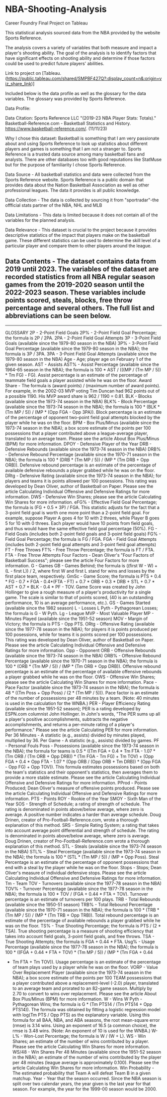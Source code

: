 # NBA-Shooting-Analysis
Career Foundry Final Project on Tableau

This statistical analysis sourced data from the NBA provided by the website Sports Reference. 

The analysis covers a variety of variables that both measure and impact a player's shooting ability. The goal of the analysis is to identify factors that have significant effects on shooting ability and determine if those factors could be used to predict future players' abilities.

Link to project on [Tableau.(https://public.tableau.com/shared/SMPBF427Q?:display_count=n&:origin=viz_share_link)]

Included below is the data profile as well as the glossary for the data variables. The glossary was provided by Sports Reference.

Data Profile:

Data Citation: Sports Reference LLC "(2019-23 NBA Player Stats: Totals)."
Basketball-Reference.com - Basketball Statistics and History.
https://www.basketball-reference.com/. (11/11/23)

Why I chose this dataset: Basketball is something that I am very passionate
about and using Sports Reference to look up statistics about different players
and games is something that I am not a stranger to. Sports Reference is a
trusted data source among many basketball fans and analysts. There are
other databases too with good reputations like StatMuse but for the purpose
of familiarity I chose Sports Reference.

Data Source - All basketball statistics and data were collected from the Sports
Reference website. Sports Reference is a public domain that provides data
about the Nation Basketball Association as well as other professional leagues.
The data it provides is all public knowledge.

Data Collection - The data is collected by sourcing it from "sportradar"-the
offficial stats partner of the NBA, NHL and MLB

Data Limitations - This data is limited because it does not contain all of the
variables for the planned analysis.

Data Relevance - This dataset is crucial to the project because it provides
descriptive statistics of the impact that players make on the basketball game.
These different statistics can be used to determine the skill level of a
particular player and compare them to other players around the league.

Data Contents - The dataset contains data from 2019 until 2023. The variables
of the dataset are recorded statistics from all NBA regular season games from
the 2019-2020 season until the 2022-2023 season. These variables include
points scored, steals, blocks, free throw percentage and several others. The full
list and abbreviations can be seen below.
------------------------------------------------------------------------------------------------------
------------------------------------------------------------------------
GLOSSARY
2P - 2-Point Field Goals
2P% - 2-Point Field Goal Percentage; the formula is 2P / 2PA.
2PA - 2-Point Field Goal Attempts
3P - 3-Point Field Goals (available since the 1979-80 season in the NBA)
3P% - 3-Point Field Goal Percentage (available since the 1979-80 season in the
NBA); the formula is 3P / 3PA.
3PA - 3-Point Field Goal Attempts (available since the 1979-80 season in the
NBA)
Age - Age; player age on February 1 of the given season.
AST - Assists
AST% - Assist Percentage (available since the 1964-65 season in the NBA); the
formula is 100 * AST / (((MP / (Tm MP / 5)) * Tm FG) - FG). Assist percentage is
an estimate of the percentage of teammate field goals a player assisted while
he was on the floor.
Award Share - The formula is (award points) / (maximum number of award
points). For example, in the 2002-03 MVP voting Tim Duncan had 962 points
out of a possible 1190. His MVP award share is 962 / 1190 = 0.81.
BLK - Blocks (available since the 1973-74 season in the NBA)
BLK% - Block Percentage (available since the 1973-74 season in the NBA); the
formula is 100 * (BLK * (Tm MP / 5)) / (MP * (Opp FGA - Opp 3PA)). Block
percentage is an estimate of the percentage of opponent two-point field goal
attempts blocked by the player while he was on the floor.
BPM - Box Plus/Minus (available since the 1973-74 season in the NBA); a box
score estimate of the points per 100 possessions that a player contributed
above a league-average player, translated to an average team. Please see the
article About Box Plus/Minus (BPM) for more information.
DPOY - Defensive Player of the Year
DRB - Defensive Rebounds (available since the 1973-74 season in the NBA)
DRB% - Defensive Rebound Percentage (available since the 1970-71 season in
the NBA); the formula is 100 * (DRB * (Tm MP / 5)) / (MP * (Tm DRB + Opp
ORB)). Defensive rebound percentage is an estimate of the percentage of
available defensive rebounds a player grabbed while he was on the floor.
DRtg - Defensive Rating (available since the 1973-74 season in the NBA); for
players and teams it is points allowed per 100 posessions. This rating was
developed by Dean Oliver, author of Basketball on Paper. Please see the
article Calculating Individual Offensive and Defensive Ratings for more
information.
DWS - Defensive Win Shares; please see the article Calculating Win Shares for
more information.
eFG% - Effective Field Goal Percentage; the formula is (FG + 0.5 * 3P) / FGA.
This statistic adjusts for the fact that a 3-point field goal is worth one more
point than a 2-point field goal. For example, suppose Player A goes 4 for 10
with 2 threes, while Player B goes 5 for 10 with 0 threes. Each player would
have 10 points from field goals, and thus would have the same effective field
goal percentage (50%).
FG - Field Goals (includes both 2-point field goals and 3-point field goals)
FG% - Field Goal Percentage; the formula is FG / FGA.
FGA - Field Goal Attempts (includes both 2-point field goal attempts and
3-point field goal attempts)
FT - Free Throws
FT% - Free Throw Percentage; the formula is FT / FTA.
FTA - Free Throw Attempts
Four Factors - Dean Oliver's "Four Factors of Basketball Success"; please see
the article Four Factors for more information.
G - Games
GB - Games Behind; the formula is ((first W - W) + (L - first L)) / 2, where first W
and first L stand for wins and losses by the first place team, respectively.
GmSc - Game Score; the formula is PTS + 0.4 * FG - 0.7 * FGA - 0.4*(FTA - FT) +
0.7 * ORB + 0.3 * DRB + STL + 0.7 * AST + 0.7 * BLK - 0.4 * PF - TOV. Game Score
was created by John Hollinger to give a rough measure of a player's
productivity for a single game. The scale is similar to that of points scored, (40
is an outstanding performance, 10 is an average performance, etc.).
GS - Games Started (available since the 1982 season)
L - Losses
L Pyth - Pythagorean Losses; the formula is G - W Pyth.
Lg - League
MVP - Most Valuable Player
MP - Minutes Played (available since the 1951-52 season)
MOV - Margin of Victory; the formula is PTS - Opp PTS.
ORtg - Offensive Rating (available since the 1977-78 season in the NBA); for
players it is points produced per 100 posessions, while for teams it is points
scored per 100 possessions. This rating was developed by Dean Oliver, author
of Basketball on Paper. Please see the article Calculating Individual Offensive
and Defensive Ratings for more information.
Opp - Opponent
ORB - Offensive Rebounds (available since the 1973-74 season in the NBA)
ORB% - Offensive Rebound Percentage (available since the 1970-71 season in
the NBA); the formula is 100 * (ORB * (Tm MP / 5)) / (MP * (Tm ORB + Opp
DRB)). Offensive rebound percentage is an estimate of the percentage of
available offensive rebounds a player grabbed while he was on the floor.
OWS - Offensive Win Shares; please see the article Calculating Win Shares for
more information.
Pace - Pace Factor (available since the 1973-74 season in the NBA); the
formula is 48 * ((Tm Poss + Opp Poss) / (2 * (Tm MP / 5))). Pace factor is an
estimate of the number of possessions per 48 minutes by a team. (Note: 40
minutes is used in the calculation for the WNBA.)
PER - Player Efficiency Rating (available since the 1951-52 season); PER is a
rating developed by ESPN.com columnist John Hollinger. In John's words,
"The PER sums up all a player's positive accomplishments, subtracts the
negative accomplishments, and returns a per-minute rating of a player's
performance." Please see the article Calculating PER for more information.
Per 36 Minutes - A statistic (e.g., assists) divided by minutes played, multiplied
by 36.
Per Game - A statistic (e.g., assists) divided by games.
PF - Personal Fouls
Poss - Possessions (available since the 1973-74 season in the NBA); the formula
for teams is 0.5 * ((Tm FGA + 0.4 * Tm FTA - 1.07 * (Tm ORB / (Tm ORB + Opp
DRB)) * (Tm FGA - Tm FG) + Tm TOV) + (Opp FGA + 0.4 * Opp FTA - 1.07 * (Opp
ORB / (Opp ORB + Tm DRB)) * (Opp FGA - Opp FG) + Opp TOV)). This formula
estimates possessions based on both the team's statistics and their
opponent's statistics, then averages them to provide a more stable estimate.
Please see the article Calculating Individual Offensive and Defensive Ratings
for more information.
PProd - Points Produced; Dean Oliver's measure of offensive points produced.
Please see the article Calculating Individual Offensive and Defensive Ratings
for more information.
PTS - Points
ROY - Rookie of the Year
SMOY - Sixth Man of the Year
SOS - Strength of Schedule; a rating of strength of schedule. The rating is
denominated in points above/below average, where zero is average. A positive
number indicates a harder than average schedule. Doug Drinen, creator of
Pro-Football-Reference.com, wrote a thorough explanation of this method.
SRS - Simple Rating System; a rating that takes into account average point
differential and strength of schedule. The rating is denominated in points
above/below average, where zero is average. Doug Drinen, creator of
Pro-Football-Reference.com wrote a thorough explanation of this method.
STL - Steals (available since the 1973-74 season in the NBA)
STL% - Steal Percentage (available since the 1973-74 season in the NBA); the
formula is 100 * (STL * (Tm MP / 5)) / (MP * Opp Poss). Steal Percentage is an
estimate of the percentage of opponent possessions that end with a steal by
the player while he was on the floor.
Stops - Stops; Dean Oliver's measure of individual defensive stops. Please see
the article Calculating Individual Offensive and Defensive Ratings for more
information.
Tm - Team
TOV - Turnovers (available since the 1977-78 season in the NBA)
TOV% - Turnover Percentage (available since the 1977-78 season in the NBA);
the formula is 100 * TOV / (FGA + 0.44 * FTA + TOV). Turnover percentage is an
estimate of turnovers per 100 plays.
TRB - Total Rebounds (available since the 1950-51 season)
TRB% - Total Rebound Percentage (available since the 1970-71 season in the
NBA); the formula is 100 * (TRB * (Tm MP / 5)) / (MP * (Tm TRB + Opp TRB)).
Total rebound percentage is an estimate of the percentage of available
rebounds a player grabbed while he was on the floor.
TS% - True Shooting Percentage; the formula is PTS / (2 * TSA). True shooting
percentage is a measure of shooting efficiency that takes into account field
goals, 3-point field goals, and free throws.
TSA - True Shooting Attempts; the formula is FGA + 0.44 * FTA.
Usg% - Usage Percentage (available since the 1977-78 season in the NBA); the
formula is 100 * ((FGA + 0.44 * FTA + TOV) * (Tm MP / 5)) / (MP * (Tm FGA + 0.44
* Tm FTA + Tm TOV)). Usage percentage is an estimate of the percentage of
team plays used by a player while he was on the floor.
VORP - Value Over Replacement Player (available since the 1973-74 season in
the NBA); a box score estimate of the points per 100 TEAM possessions that a
player contributed above a replacement-level (-2.0) player, translated to an
average team and prorated to an 82-game season. Multiply by 2.70 to convert
to wins over replacement. Please see the article About Box Plus/Minus (BPM)
for more information.
W - Wins
W Pyth - Pythagorean Wins; the formula is G * (Tm PTS14 / (Tm PTS14 + Opp
PTS14)). The formula was obtained by fitting a logistic regression model with
log(Tm PTS / Opp PTS) as the explanatory variable. Using this formula for all
BAA, NBA, and ABA seasons, the root mean-square error (rmse) is 3.14 wins.
Using an exponent of 16.5 (a common choice), the rmse is 3.48 wins. (Note: An
exponent of 10 is used for the WNBA.)
W-L% - Won-Lost Percentage; the formula is W / (W + L).
WS - Win Shares; an estimate of the number of wins contributed by a player.
Please see the article Calculating Win Shares for more information.
WS/48 - Win Shares Per 48 Minutes (available since the 1951-52 season in the
NBA); an estimate of the number of wins contributed by the player per 48
minutes (league average is approximately 0.100). Please see the article
Calculating Win Shares for more information.
Win Probability - The estimated probability that Team A will defeat Team B in
a given matchup.
Year - Year that the season occurred. Since the NBA season is split over two
calendar years, the year given is the last year for that season. For example, the
year for the 1999-00 season would be 2000.
